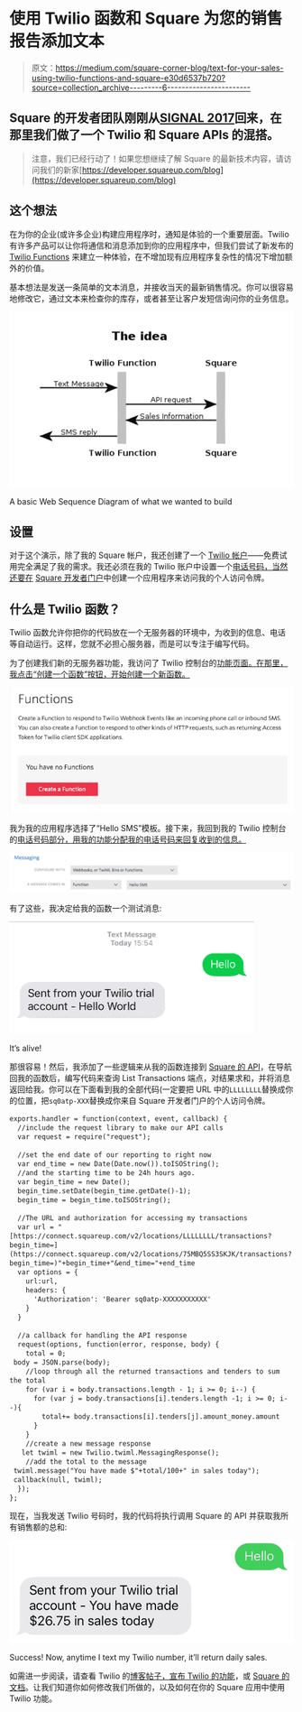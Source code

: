 # 使用 Twilio 函数和 Square 为您的销售报告添加文本

> 原文：<https://medium.com/square-corner-blog/text-for-your-sales-using-twilio-functions-and-square-e30d6537b720?source=collection_archive---------6----------------------->

## **Square 的开发者团队刚刚从**[**SIGNAL 2017**](https://www.twilio.com/signal)**回来，在那里我们做了一个 Twilio 和 Square APIs 的混搭。**

> 注意，我们已经行动了！如果您想继续了解 Square 的最新技术内容，请访问我们的新家[https://developer.squareup.com/blog](https://developer.squareup.com/blog)

## 这个想法

在为你的企业(或许多企业)构建应用程序时，通知是体验的一个重要层面。Twilio 有许多产品可以让你将通信和消息添加到你的应用程序中，但我们尝试了新发布的 [Twilio Functions](https://www.twilio.com/blog/2017/05/introducing-twilio-functions.html) 来建立一种体验，在不增加现有应用程序复杂性的情况下增加额外的价值。

基本想法是发送一条简单的文本消息，并接收当天的最新销售情况。你可以很容易地修改它，通过文本来检查你的库存，或者甚至让客户发短信询问你的业务信息。

![](img/d4a4a0d52cdd7ab4779bc242e6f74216.png)

A basic Web Sequence Diagram of what we wanted to build

## 设置

对于这个演示，除了我的 Square 帐户，我还创建了一个 [Twilio 帐户](https://www.twilio.com/try-twilio)——免费试用完全满足了我的需求。我还必须在我的 Twilio 账户中设置一个[电话号码，当然还要在](https://www.twilio.com/console/phone-numbers/getting-started) [Square 开发者门户](https://connect.squareup.com/apps/)中创建一个应用程序来访问我的个人访问令牌。

## 什么是 Twilio 函数？

Twilio 函数允许你把你的代码放在一个无服务器的环境中，为收到的信息、电话等自动运行。这样，您就不必担心服务器，而是可以专注于编写代码。

为了创建我们新的无服务器功能，我访问了 Twilio 控制台的[功能页面。在那里，我点击“创建一个函数”按钮，开始创建一个新函数。](https://www.twilio.com/console/runtime/functions/manage)

![](img/539f364f66af61c74c638b42aec54b46.png)

我为我的应用程序选择了“Hello SMS”模板。接下来，我回到我的 Twilio 控制台的[电话号码部分，用我的功能分配我的电话号码来回复收到的信息。](https://www.twilio.com/console/phone-numbers/incoming)

![](img/e2bc3111cc8f314592bb3616c65af5dd.png)

有了这些，我决定给我的函数一个测试消息:

![](img/a5388f055c1cb6c0370760a7a7345879.png)

It’s alive!

那很容易！然后，我添加了一些逻辑来从我的函数连接到 [Square 的 API](https://squareup.com/developers)，在导航回我的函数后，编写代码来查询 List Transactions 端点，对结果求和，并将消息返回给我。你可以在下面看到我的全部代码(一定要把 URL 中的`LLLLLLLL`替换成你的位置，把`sq0atp-XXX`替换成你来自 Square 开发者门户的个人访问令牌。

```
exports.handler = function(context, event, callback) {
  //include the request library to make our API calls
  var request = require("request");

  //set the end date of our reporting to right now
  var end_time = new Date(Date.now()).toISOString();
  //and the starting time to be 24h hours ago.
  var begin_time = new Date();
  begin_time.setDate(begin_time.getDate()-1);
  begin_time = begin_time.toISOString();

  //The URL and authorization for accessing my transactions
  var url = "[https://connect.squareup.com/v2/locations/LLLLLLLL/transactions?begin_time=](https://connect.squareup.com/v2/locations/75MBQ5SS3SKJK/transactions?begin_time=)"+begin_time+"&end_time="+end_time
  var options = {
    url:url,
    headers: {
      'Authorization': 'Bearer sq0atp-XXXXXXXXXXX'
    }
  }

  //a callback for handling the API response
  request(options, function(error, response, body) {
    total = 0;
 body = JSON.parse(body);
    //loop through all the returned transactions and tenders to sum the total
    for (var i = body.transactions.length - 1; i >= 0; i--) {
      for (var j = body.transactions[i].tenders.length -1; i >= 0; i--){
        total+= body.transactions[i].tenders[j].amount_money.amount
      }
    }
    //create a new message response
   let twiml = new Twilio.twiml.MessagingResponse();
    //add the total to the message
 twiml.message("You have made $"+total/100+" in sales today");
 callback(null, twiml);
  });
};
```

现在，当我发送 Twilio 号码时，我的代码将执行调用 Square 的 API 并获取我所有销售额的总和:

![](img/5423dfa8af5ee0f515f5dfde5b5e55a5.png)

Success! Now, anytime I text my Twilio number, it’ll return daily sales.

如需进一步阅读，请查看 Twilio 的[博客帖子，宣布 Twilio 的功能](https://www.twilio.com/blog/2017/05/introducing-twilio-functions.html)，或 [Square 的文档](https://docs.connect.squareup.com/)。让我们知道你如何修改我们所做的，以及如何在你的 Square 应用中使用 Twilio 功能。